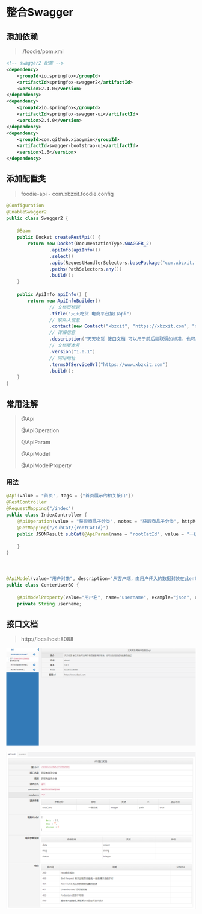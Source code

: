 # 整合Swagger

## 添加依赖

> ./foodie/pom.xml

```xml
<!-- swagger2 配置 -->
<dependency>
    <groupId>io.springfox</groupId>
    <artifactId>springfox-swagger2</artifactId>
    <version>2.4.0</version>
</dependency>
<dependency>
    <groupId>io.springfox</groupId>
    <artifactId>springfox-swagger-ui</artifactId>
    <version>2.4.0</version>
</dependency>
<dependency>
    <groupId>com.github.xiaoymin</groupId>
    <artifactId>swagger-bootstrap-ui</artifactId>
    <version>1.6</version>
</dependency>
```

## 添加配置类

> foodie-api - com.xbzxit.foodie.config

```java
@Configuration
@EnableSwagger2
public class Swagger2 {

    @Bean
    public Docket createRestApi() {
        return new Docket(DocumentationType.SWAGGER_2)
                .apiInfo(apiInfo())
                .select()
                .apis(RequestHandlerSelectors.basePackage("com.xbzxit.foodie.controller"))
                .paths(PathSelectors.any())
                .build();
    }

    public ApiInfo apiInfo() {
        return new ApiInfoBuilder()
                // 文档页标题
                .title("天天吃货 电商平台接口api")
                // 联系人信息
                .contact(new Contact("xbzxit", "https://xbzxit.com", "xbzxit@163.com"))
                // 详细信息
                .description("天天吃货 接口文档 可以用于前后端联调的标准，也可以在线测试功能是否通过")
                // 文档版本号
                .version("1.0.1")
                // 网站地址
                .termsOfServiceUrl("https://www.xbzxit.com")
                .build();
    }
}
```

## 常用注解

> @Api
>
> @ApiOperation
>
> @ApiParam
>
> @ApiModel
>
> @ApiModelProperty

### 用法

```java
@Api(value = "首页", tags = {"首页展示的相关接口"})
@RestController
@RequestMapping("/index")
public class IndexController {
    @ApiOperation(value = "获取商品子分类", notes = "获取商品子分类", httpMethod = "GET")
    @GetMapping("/subCat/{rootCatId}")
    public JSONResult subCat(@ApiParam(name = "rootCatId", value = "一级分类", required = true) @PathVariable Integer rootCatId) {
  
    }
}



@ApiModel(value="用户对象", description="从客户端，由用户传入的数据封装在此entity中")
public class CenterUserBO {

    @ApiModelProperty(value="用户名", name="username", example="json", required = false)
    private String username;

```

## 接口文档

> http://localhost:8088

![image.png](./assets/1710750384401-image.png)

![image.png](./assets/1710750470547-image.png)
